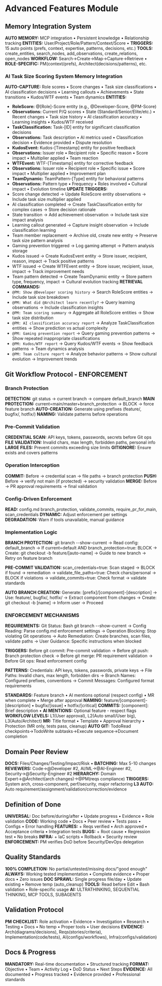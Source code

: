 # Advanced Features Module

## Memory Integration System
**AUTO MEMORY:** MCP integration • Persistent knowledge • Relationship tracking
**ENTITIES:** User/Project/Role/Pattern/Context/Score • **TRIGGERS:** 15 auto points (prefs, context, expertise, patterns, decisions, etc.)
**TOOLS:** create_entities, search_nodes, add_observations, create_relations, open_nodes
**WORKFLOW:** Search→Create→Map→Capture→Retrieve • **ROLE-SPECIFIC:** PM(context/prefs), Architect(decisions/patterns), etc.

### AI Task Size Scoring System Memory Integration
**AUTO-CAPTURE:** Role scores • Score changes • Task size classifications • AI classification decisions • Learning callouts • Achievements • State transitions • Kudos/WTF events • Team dynamics
**ENTITIES:** 
- **RoleScore:** @[Role]-Score entity (e.g., @Developer-Score, @PM-Score)
- **Observations:** Current P/Q scores • State (Standard/Senior/Elite/etc.) • Recent changes • Task size history • AI classification accuracy • Learning insights • Kudos/WTF received
- **TaskClassification:** Task-[ID] entity for significant classification decisions
- **Observations:** Task description • AI metrics used • Classification decision • Evidence provided • Dispute resolution
- **KudosEvent:** Kudos-[Timestamp] entity for positive feedback
- **Observations:** Issuer role • Recipient role • Specific reason • Score impact • Multiplier applied • Team reaction
- **WTFEvent:** WTF-[Timestamp] entity for corrective feedback  
- **Observations:** Issuer role • Recipient role • Specific issue • Score impact • Multiplier applied • Improvement plan
- **TeamDynamic:** TeamPattern-[Type] entity for behavioral patterns
- **Observations:** Pattern type • Frequency • Roles involved • Cultural impact • Evolution timeline
**UPDATE TRIGGERS:**
- Score change detected → Update RoleScore entity observations → Include task size multiplier applied
- AI classification completed → Create TaskClassification entity for complex cases → Store decision rationale
- State transition → Add achievement observation → Include task size impact analysis
- Learning callout generated → Capture insight observation → Include classification learning
- Team member replacement → Archive old, create new entity → Preserve task size pattern analysis
- Gaming prevention triggered → Log gaming attempt → Pattern analysis storage
- Kudos issued → Create KudosEvent entity → Store issuer, recipient, reason, impact → Track positive patterns
- WTF issued → Create WTFEvent entity → Store issuer, recipient, issue, impact → Track improvement needs
- Team pattern detected → Create TeamDynamic entity → Store pattern type, frequency, impact → Cultural evolution tracking
**RETRIEVAL COMMANDS:**
- `@PM: Show @Developer scoring history` → Search RoleScore entities → Include task size breakdown
- `@PM: What did @Architect learn recently?` → Query learning observations → Include classification insights
- `@PM: Team scoring summary` → Aggregate all RoleScore entities → Show task size distribution
- `@PM: AI classification accuracy report` → Analyze TaskClassification entities → Show prediction vs actual complexity
- `@PM: Gaming prevention report` → Query gaming prevention patterns → Show repeated inappropriate classifications
- `@PM: Kudos/WTF report` → Query Kudos/WTF events → Show feedback patterns → Team dynamics analysis
- `@PM: Team culture report` → Analyze behavior patterns → Show cultural evolution → Improvement trends

## Git Workflow Protocol - ENFORCEMENT

### Branch Protection
**DETECTION:** git status → current branch → compare default_branch
**MAIN PROTECTION:** current=main/master+branch_protection → BLOCK → force feature branch
**AUTO-CREATION:** Generate using prefixes (feature/, bugfix/, hotfix/)
**NAMING:** Validate patterns before operations

### Pre-Commit Validation
**CREDENTIAL SCAN:** API keys, tokens, passwords, secrets before Git ops
**FILE VALIDATION:** Invalid chars, max length, forbidden paths, personal info
**LARGE FILES:** Prevent commits exceeding size limits
**GITIGNORE:** Ensure exists and covers patterns

### Operation Interception
**COMMIT:** Before → credential scan → file paths → branch protection
**PUSH:** Before → verify not main (if protected) → security validation
**MERGE:** Before → PR approval requirements → final validation

### Config-Driven Enforcement
**READ:** config.md branch_protection, validate_commits, require_pr_for_main, scan_credentials
**DYNAMIC:** Adjust enforcement per settings
**DEGRADATION:** Warn if tools unavailable, manual guidance

### Implementation Logic

**BRANCH PROTECTION:** git branch --show-current → Read config: default_branch → If current=default AND branch_protection=true: BLOCK → Create: git checkout -b feature/[auto-name] → Guide to new branch → Retry on feature branch

**PRE-COMMIT VALIDATION:** scan_credentials=true: Scan staged → BLOCK if found → remediation → validate_file_paths=true: Check chars/personal → BLOCK if violations → validate_commits=true: Check format → validate standards

**AUTO BRANCH CREATION:** Generate: [prefix]/[component]-[description] → Use: feature/, bugfix/, hotfix/ → Extract component from changes → Create: git checkout -b [name] → Inform user → Proceed

### ENFORCEMENT MECHANISMS

**REQUIREMENTS:** Git Status: Bash git branch --show-current → Config Reading: Parse config.md enforcement settings → Operation Blocking: Stop violating Git operations → Auto Remediation: Create branches, scan files, validate paths → User Guidance: Specific instructions when blocked

**TRIGGERS:** Before git commit: Pre-commit validation → Before git push: Branch protection check → Before git merge: PR requirement validation → Before Git ops: Read enforcement config

**PATTERNS:** Credentials: API keys, tokens, passwords, private keys → File Paths: Invalid chars, max length, forbidden dirs → Branch Names: Configured prefixes, conventions → Commit Messages: Configured format requirements

**STANDARDS:** Feature branch • AI mentions optional (respect config) • MR when complete • Merge after approval
**NAMING:** feature/[component]-[description] • bugfix/[issue] • hotfix/[critical]
**COMMITS:** [component]: Brief description • **AI MENTIONS:** Optional feature - respect flags
**WORKFLOW LEVELS:** L1(User approval), L2(Auto small/User big), L3(Auto/Architect)
**MR:** Title format • Template • Approval hierarchy • Protection (MR only, tests pass, cleanup)
**AUTO GIT:** TodoRead checkpoints→TodoWrite subtasks→Execute sequence→Document completion

## Domain Peer Review
**DOCS:** Files/Changes/Testing/Impact/Risk • **BATCHING:** Max 5-10 changes
**REVIEWERS:** Code→@Developer #2, AI/ML→@AI-Engineer #2, Security→@Security-Engineer #2
**HIERARCHY:** Domain Expert→@Architect(arch changes)→@PM(reqs compliance)
**TRIGGERS:** System arch, cross-component, perf/security, major refactoring
**L3 AUTO:** Auto requirement/assignment/validation/correction/evidence

## Definition of Done
**UNIVERSAL:** Doc before/during/after • Update progress • Evidence • Role validation
**CODE:** Working code • Docs • Peer review • Tests pass • Configs • Error handling
**FEATURES:** + Reqs verified • Arch approved • Acceptance criteria • Integration tests
**BUGS:** + Root cause • Regression test • No breaks
**INFRA:** + IaC scripts • Rollback • Security review
**ENFORCEMENT:** PM verifies DoD before Security/DevOps delegation

## Quality Standards
**100% COMPLETION:** No partial/untested/missing docs/"good enough"
**ALWAYS:** Working tested implementation • Complete evidence • Proper docs • Zero issues
**DOC SPRAWL:** Single progress file/day • Update existing • Remove temp (auto_cleanup)
**TOOLS:** Read before Edit • Bash validation • Role-specific usage
**AI:** ULTRATHINKING, SEQUENTIAL THINKING, MCP TOOLS, SUBAGENTS

## Validation Protocol
**PM CHECKLIST:** Role activation • Evidence • Investigation • Research • Testing • Docs • No temp • Proper tools • User decisions
**EVIDENCE:** Arch(diagrams/decisions), Reqs(stories/criteria), Implementation(code/tests), AI(configs/workflows), Infra(configs/validation)

## Docs & Progress
**MANDATORY:** Real-time documentation • Structured tracking
**FORMAT:** Objective • Team • Activity Log • DoD Status • Next Steps
**EVIDENCE:** All documented • Progress tracked • Evidence provided • Professional standards